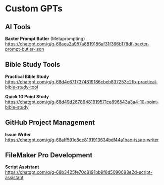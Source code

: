 # Custom GPTs 

## AI Tools
**Baxter Prompt Butler** (Metaprompting)  
https://chatgpt.com/g/g-68aea2a957a8819186af31f366b178df-baxter-prompt-butler-json

## Bible Study Tools
**Practical Bible Study**  
https://chatgpt.com/g/g-68d4c6717374819186cbeb837253c2fb-practical-bible-study-tool

**Quick 10 Point Study**  
https://chatgpt.com/g/g-68d49d26786481919571ce896543a3a4-10-point-bible-study

## GitHub Project Management
**Issue Writer**  
https://chatgpt.com/g/g-68aff591c8ec8191913634bdf44a1bac-issue-writer

## FileMaker Pro Development
**Script Assistant**  
https://chatgpt.com/g/g-68b3425fe70c8191bb9f8d5090693e2d-script-assistant
